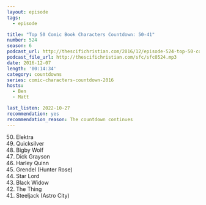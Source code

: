 ```yaml
---
layout: episode
tags:
  - episode

title: "Top 50 Comic Book Characters Countdown: 50-41"
number: 524
season: 6
podcast_url: http://thescifichristian.com/2016/12/episode-524-top-50-comic-book-characters-countdown-50-41/
podcast_file_url: http://thescifichristian.com/sfc/sfc0524.mp3
date: 2016-12-07
length: '00:14:34'
category: countdowns
series: comic-characters-countdown-2016
hosts:
  - Ben
  - Matt

last_listen: 2022-10-27
recommendation: yes
recommendation_reason: The countdown continues
---
```


<ol start="50" reversed>
<li>Elektra
<li>Quicksilver
<li>Bigby Wolf
<li>Dick Grayson
<li>Harley Quinn
<li>Grendel (Hunter Rose)
<li>Star Lord
<li>Black Widow
<li>The Thing
<li>Steeljack (Astro City)
</ol>